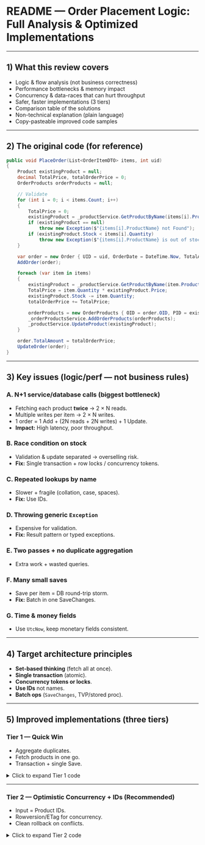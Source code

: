 
# README — Order Placement Logic: Full Analysis & Optimized Implementations

---

## 1) What this review covers

* Logic & flow analysis (not business correctness)
* Performance bottlenecks & memory impact
* Concurrency & data-races that can hurt throughput
* Safer, faster implementations (3 tiers)
* Comparison table of the solutions
* Non-technical explanation (plain language)
* Copy-pasteable improved code samples

---

## 2) The original code (for reference)

```csharp
public void PlaceOrder(List<OrderItemDTO> items, int uid)
{
    Product existingProduct = null;
    decimal TotalPrice, totalOrderPrice = 0;
    OrderProducts orderProducts = null;

    // Validate
    for (int i = 0; i < items.Count; i++)
    {
        TotalPrice = 0;
        existingProduct = _productService.GetProductByName(items[i].ProductName);
        if (existingProduct == null)
            throw new Exception($"{items[i].ProductName} not Found");
        if (existingProduct.Stock < items[i].Quantity)
            throw new Exception($"{items[i].ProductName} is out of stock");
    }

    var order = new Order { UID = uid, OrderDate = DateTime.Now, TotalAmount = 0 };
    AddOrder(order);

    foreach (var item in items)
    {
        existingProduct = _productService.GetProductByName(item.ProductName);
        TotalPrice = item.Quantity * existingProduct.Price;
        existingProduct.Stock -= item.Quantity;
        totalOrderPrice += TotalPrice;

        orderProducts = new OrderProducts { OID = order.OID, PID = existingProduct.PID, Quantity = item.Quantity };
        _orderProductsService.AddOrderProducts(orderProducts);
        _productService.UpdateProduct(existingProduct);
    }

    order.TotalAmount = totalOrderPrice;
    UpdateOrder(order);
}
```

---

## 3) Key issues (logic/perf — not business rules)

### A. N+1 service/database calls (**biggest bottleneck**)

* Fetching each product **twice** → 2 × N reads.
* Multiple writes per item → 2 × N writes.
* 1 order = 1 Add + (2N reads + 2N writes) + 1 Update.
* **Impact:** High latency, poor throughput.

### B. Race condition on stock

* Validation & update separated → overselling risk.
* **Fix:** Single transaction + row locks / concurrency tokens.

### C. Repeated lookups by **name**

* Slower + fragile (collation, case, spaces).
* **Fix:** Use IDs.

### D. Throwing generic `Exception`

* Expensive for validation.
* **Fix:** Result pattern or typed exceptions.

### E. Two passes + no duplicate aggregation

* Extra work + wasted queries.

### F. Many small saves

* Save per item = DB round-trip storm.
* **Fix:** Batch in one SaveChanges.

### G. Time & money fields

* Use `UtcNow`, keep monetary fields consistent.

---

## 4) Target architecture principles

* **Set-based thinking** (fetch all at once).
* **Single transaction** (atomic).
* **Concurrency tokens or locks**.
* **Use IDs** not names.
* **Batch ops** (`SaveChanges`, TVP/stored proc).

---

## 5) Improved implementations (three tiers)

### Tier 1 — Quick Win

* Aggregate duplicates.
* Fetch products in one go.
* Transaction + single Save.

<details>
<summary>Click to expand Tier 1 code</summary>

```csharp
public OrderResult PlaceOrder(List<OrderItemDTO> items, int uid)
{
    var wanted = items
        .GroupBy(i => i.ProductName.Trim(), StringComparer.OrdinalIgnoreCase)
        .ToDictionary(g => g.Key, g => g.Sum(x => x.Quantity), StringComparer.OrdinalIgnoreCase);

    using var tx = _db.BeginTransaction();

    var productNames = wanted.Keys.ToList();
    var products = _productService.GetProductsByNames(productNames);
    var byName = products.ToDictionary(p => p.Name, StringComparer.OrdinalIgnoreCase);

    var errors = new List<string>();
    decimal total = 0m;

    foreach (var kv in wanted)
    {
        if (!byName.TryGetValue(kv.Key, out var p))
            { errors.Add($"{kv.Key} not found"); continue; }
        if (p.Stock < kv.Value)
            errors.Add($"{kv.Key} out of stock (need {kv.Value}, have {p.Stock})");
        total += kv.Value * p.Price;
    }

    if (errors.Count > 0) return OrderResult.Failed(errors);

    var order = new Order { UID = uid, OrderDate = DateTime.UtcNow, TotalAmount = total };
    AddOrder(order);

    foreach (var kv in wanted)
    {
        var p = byName[kv.Key];
        p.Stock -= kv.Value;
        _orderProductsService.AddOrderProducts(new OrderProducts { OID = order.OID, PID = p.PID, Quantity = kv.Value });
        _productService.UpdateProduct(p);
    }

    _db.SaveChanges();
    tx.Commit();

    return OrderResult.Success(order.OID, total);
}
```

</details>

---

### Tier 2 — Optimistic Concurrency + IDs (Recommended)

* Input = Product IDs.
* Rowversion/ETag for concurrency.
* Clean rollback on conflicts.

<details>
<summary>Click to expand Tier 2 code</summary>

```csharp
public OrderResult PlaceOrderByIds(List<OrderItemIdDTO> items, int uid)
{
    var agg = items.GroupBy(i => i.ProductId).ToDictionary(g => g.Key, g => g.Sum(x => x.Quantity));
    using var tx = _db.BeginTransaction();

    var ids = agg.Keys.ToList();
    var products = _productService.GetProductsByIds(ids, track:true);
    var byId = products.ToDictionary(p => p.PID);

    var errors = new List<string>();
    decimal total = 0m;

    foreach (var kv in agg)
    {
        if (!byId.TryGetValue(kv.Key, out var p))
            { errors.Add($"PID {kv.Key} not found"); continue; }
        if (p.Stock < kv.Value)
            errors.Add($"{p.Name} out of stock (need {kv.Value}, have {p.Stock})");
        total += kv.Value * p.Price;
    }

    if (errors.Count > 0) return OrderResult.Failed(errors);

    var order = new Order { UID = uid, OrderDate = DateTime.UtcNow, TotalAmount = total };
    AddOrder(order);

    foreach (var kv in agg)
    {
        var p = byId[kv.Key];
        p.Stock -= kv.Value;
        _orderProductsService.AddOrderProducts(new OrderProducts { OID = order.OID, PID = p.PID, Quantity = kv.Value });
    }

    try
    {
        _db.SaveChanges();
        tx.Commit();
        return OrderResult.Success(order.OID, total);
    }
    catch (DbUpdateConcurrencyException)
    {
        tx.Rollback();
        return OrderResult.Failed(["Inventory changed during checkout. Please retry."]);
    }
}
```



---

### Tier 3 — Stored Procedure (Max Perf)

##  Define TVP in SQL

```sql
CREATE TYPE CartItem AS TABLE
(
    ProductId INT,
    Quantity INT
);
```


##  Stored Procedure

```sql
CREATE PROCEDURE PlaceOrderProc
    @UID INT,
    @Cart CartItem READONLY
AS
BEGIN
    SET NOCOUNT ON;
    BEGIN TRANSACTION;

    DECLARE @Total DECIMAL(18,2);

    -- Validate stock
    IF EXISTS (
        SELECT 1
        FROM Products p
        JOIN @Cart c ON p.PID = c.ProductId
        WHERE p.Stock < c.Quantity
    )
    BEGIN
        ROLLBACK TRANSACTION;
        RAISERROR ('Insufficient stock for one or more products.', 16, 1);
        RETURN;
    END

    -- Create order
    INSERT INTO Orders (UID, OrderDate, TotalAmount)
    VALUES (@UID, GETUTCDATE(), 0);

    DECLARE @OrderId INT = SCOPE_IDENTITY();

    -- Link order with products
    INSERT INTO OrderProducts (OID, PID, Quantity)
    SELECT @OrderId, ProductId, Quantity
    FROM @Cart;

    -- Update product stock
    UPDATE p
    SET p.Stock = p.Stock - c.Quantity
    FROM Products p
    JOIN @Cart c ON p.PID = c.ProductId;

    -- Calculate and update total
    SELECT @Total = SUM(c.Quantity * p.Price)
    FROM Products p
    JOIN @Cart c ON p.PID = c.ProductId;

    UPDATE Orders SET TotalAmount = @Total WHERE OID = @OrderId;

    COMMIT TRANSACTION;
END
```
##  C# Call (with Dapper)

```csharp
using (var conn = new SqlConnection(_connectionString))
{
    var cart = new DataTable();
    cart.Columns.Add("ProductId", typeof(int));
    cart.Columns.Add("Quantity", typeof(int));

    foreach (var item in items)
    {
        cart.Rows.Add(item.ProductId, item.Quantity);
    }

    var parameters = new DynamicParameters();
    parameters.Add("@UID", uid);
    parameters.Add("@Cart", cart.AsTableValuedParameter("CartItem"));

    conn.Execute("PlaceOrderProc", parameters, commandType: CommandType.StoredProcedure);
}
```
 **Benefits of this approach**:

* The whole operation happens in **one DB round-trip**.
* Stock validation + deduction + order creation = all in a single transaction.
* Fastest and safest option against overselling.
---

## 6) Comparison table

| Aspect             | Current       | Tier 1          | Tier 2        | Tier 3        |
| ------------------ | ------------- | --------------- | ------------- | ------------- |
| Product lookups    | 2N by name    | 1 batch (names) | 1 batch (IDs) | Set-based     |
| Writes             | Many per item | Batched         | Batched       | Single proc   |
| Transactions       | None/implicit | Yes             | Yes           | Yes           |
| Concurrency safety | Weak          | Better          | **Strong**    | **Strongest** |
| Oversell risk      | High          | Lower           | Low           | Lowest        |
| Complexity         | Low           | Low-Med         | Medium        | High          |
| Throughput         | Low           | Medium          | High          | **Highest**   |

---

## 7) Non-technical explanation

Right now, the system:

* Talks to the database **too often**.
* Checks stock twice in a way that **lets two buyers grab the same last item**.

We fix this by:

* Looking up everything **once**.
* Doing all updates **together**.
* Making sure **stock is locked** while we update it.

**Result:** orders go through faster, safer, and without overselling.



## 9) Risks & mitigations

* **Deadlocks:** always update products in same ID order.
* **Transient DB errors:** retry with exponential backoff.
* **Logging:** log perf & conflicts, avoid leaking full cart.

---

## 10) Expected perf gains

* Cart size 3–10 items = **2×–10× faster**.
* Oversell errors → near zero with concurrency tokens.

---

## 11) Micro cleanups (original code)

* Remove `TotalPrice = 0;` in first loop.
* Use `var` for locals where obvious.
* Use `UtcNow`.
* Rename `TotalPrice` → `lineTotal`.

---

